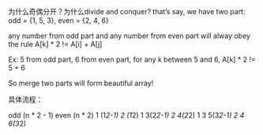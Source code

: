 
为什么奇偶分开？为什么divide and conquer?
that’s say, we have two part: odd = {1, 5, 3}, even = {2, 4, 6}

any number from odd part and any number from even part will alway obey the rule A[k] * 2 != A[i] + A[j]

Ex: 5 from odd part, 6 from even part, for any k between 5 and 6, A[k] * 2 != 5 + 6

So merge two parts will form beautiful array!

具体流程：

odd (n * 2 - 1)     even (n * 2)
1 (1*2-1)       2 (1*2)
1 3(2*2-1)          2 4(2*2)
1 3 5(3*2-1)            2 4 6(3*2)